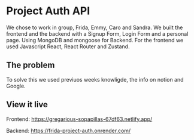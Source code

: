 # Project Auth API

We chose to work in group, Frida, Emmy, Caro and Sandra. We built the frontend and the backend with a Signup Form, Login Form and a personal page. Using MongoDB and mongoose for Backend. For the frontend we used Javascript React, React Router and Zustand.

## The problem

To solve this we used previuos weeks knowligde, the info on notion and Google.

## View it live

Frontend:
https://gregarious-sopapillas-67df63.netlify.app/

Backend: 
https://frida-project-auth.onrender.com/
